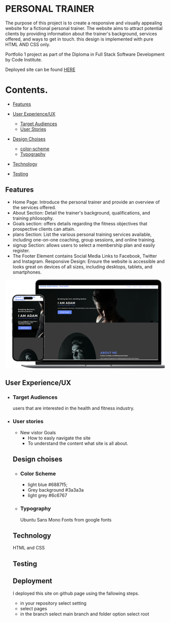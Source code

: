 # PERSONAL TRAINER

The purpose of this project is to create a responsive and visually appealing website for a fictional personal trainer. The website aims to attract potential clients by providing information about the trainer's background, services offered, and ways to get in touch. this design is implemented with pure HTML AND CSS only.

Portfolio 1 project as part of the Diploma in Full Stack Software Development by Code Institute.

Deployed site can be found <a href="https://fitah-farah.github.io/personal-trainer/">HERE </a>

# Contents.
  - [Features](#features) 
  - [User Experience/UX](#user-experienceux)
       - [Target Audiences](#target-audiences)
       - [User Stories](#user-stories) 
  - [Design Choises](#design-choises)
    - [color-scheme](#color-scheme)
    - [Typography](#typography)
       
  - [Technology](#technology)
  - [Testing](#testing)
      
    
## Features
- Home Page: Introduce the personal trainer and provide an overview of the services offered.
- About Section: Detail the trainer's background, qualifications, and training philosophy.
- Goals section: offers details regarding the fitness objectives that prospective clients can attain.
- plans Section: List the various personal training services available, including one-on-one coaching, group sessions, and online training.
- signup Section: allows users to select a membership plan and easily register.
- The Footer Element contains Social Media Links to Facebook, Twitter and Instagram.
Responsive Design: Ensure the website is accessible and looks great on devices of all sizes, including desktops, tablets, and smartphones.

<img style="max-width: 100%;" alt="design mockup image" src="https://github.com/Fitah-farah/personal-trainer/blob/main/assets/readme-screenshots/Designmockup.png?raw=true">

 ## User Experience/UX
  - ### Target Audiences
    users that are interested in the health and fitness industry.
- ### User stories
    - New vistor Goals
      - How to easly navigate the site
      - To understand the content what site is all about.           
  ## Design choises
  - ### Color Scheme
    - light blue   #6887f5;
    - Grey background  #3a3a3a
    - light grey        #6c6767
  - ### Typography
    Ubuntu Sans Mono Fonts from google fonts
      
  ## Technology
  HTML and CSS
  ## Testing
  ## Deployment
  I deployed this site on github page using the fallowing steps.
  - in your repository select setting
  - select pages
  - in the branch select main branch and folder option select root

